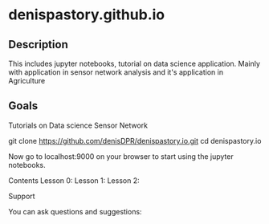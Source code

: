 # denispastory.github.io
## Description

This includes jupyter notebooks, tutorial on data science application.
Mainly with application in sensor network analysis and it's application in Agriculture

## Goals

Tutorials on Data science Sensor Network

git clone https://github.com/denisDPR/denispastory.io.git
cd denispastory.io

Now go to localhost:9000 on your browser to start using the jupyter notebooks.

Contents
Lesson 0: 
Lesson 1:
Lesson 2:

Support

You can ask questions and suggestions:
